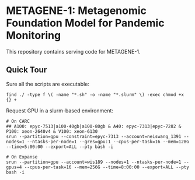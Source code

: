 # METAGENE-1: Metagenomic Foundation Model for Pandemic Monitoring

This repository contains serving code for METAGENE-1.

## Quick Tour

Sure all the scripts are executable:
```shell
find ./ -type f \( -name "*.sh" -o -name "*.slurm" \) -exec chmod +x {} +
```

Request GPU in a slurm-based environment:
```shell
# On CARC
## A100: epyc-7513|a100-40gb|a100-80gb & A40: epyc-7313|epyc-7282 & P100: xeon-2640v4 & V100: xeon-6130
srun --partition=gpu --constraint=epyc-7313 --account=neiswang_1391 --nodes=1 --ntasks-per-node=1 --gres=gpu:1 --cpus-per-task=16 --mem=128G --time=5:00:00 --export=ALL --pty bash -i

# On Expanse
srun --partition=gpu --account=wis189 --nodes=1 --ntasks-per-node=1 --gpus=4 --cpus-per-task=16 --mem=256G --time=8:00:00 --export=ALL --pty bash -i
```
